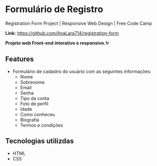 # Formulário de Registro

Registration Form Project | Responsive Web Design | Free Code Camp

**Link:** https://github.com/AnaLara714/registration-form

**Projeto web Front-end interativo e responsivo.✨**

## Features

- Formulário de cadastro do usuário com as seguintes informações:
  - Nome
  - Sobrenome
  - Email
  - Senha
  - Tipo da conta
  - Foto de perfil
  - Idade
  - Como conheceu
  - Biografia
  - Termos e condições

## Tecnologias utilizdas

- HTML
- CSS
